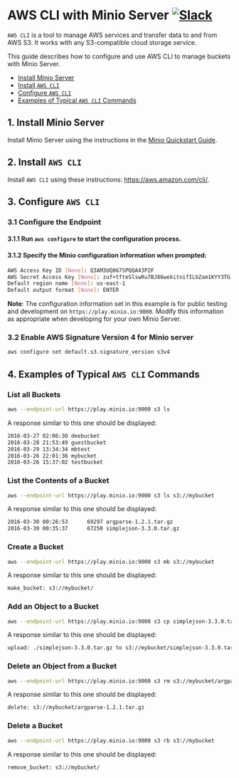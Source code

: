 # AWS CLI with Minio Server [![Slack](https://slack.minio.io/slack?type=svg)](https://slack.minio.io)

`AWS CLI` is a tool to manage AWS services and transfer data to and from AWS S3. It works with any S3-compatible cloud storage service.

This guide describes how to configure and use AWS CLI to manage buckets with Minio Server.

- [Install Minio Server](#install-minio-server) 
- [Install `AWS CLI`](#install-aws-cli) 
- [Configure `AWS CLI`](#configure-aws-cli) 
- [Examples of Typical `AWS CLI` Commands](#examples-of-typical-aws-cli-commands)

## <a name="install-minio-server"></a>1. Install Minio Server

Install Minio Server using the instructions in the [Minio Quickstart Guide](https://docs.minio.io).

## <a name="install-aws-cli"></a>2. Install `AWS CLI`

Install `AWS CLI` using these instructions: <https://aws.amazon.com/cli/>.

## <a name="configure-aws-cli"></a>3. Configure `AWS CLI`

### 3.1 Configure the Endpoint
#### 3.1.1 Run `aws configure` to start the configuration process.
#### 3.1.2 Specify the Minio configuration information when prompted:

```sh
AWS Access Key ID [None]: Q3AM3UQ867SPQQA43P2F
AWS Secret Access Key [None]: zuf+tfteSlswRu7BJ86wekitnifILbZam1KYY3TG
Default region name [None]: us-east-1
Default output format [None]: ENTER
```

**Note**: The configuration information set in this example is for public testing and development on `https://play.minio.io:9000`. Modify this information as appropriate when developing for your own Minio Server.

### 3.2 Enable **AWS Signature Version 4** for Minio server

```sh
aws configure set default.s3.signature_version s3v4
```

## <a name="examples-of-typical-aws-cli-commands"></a>4. Examples of Typical `AWS CLI` Commands
### List all Buckets

```sh
aws --endpoint-url https://play.minio.io:9000 s3 ls
```

A response similar to this one should be displayed:

```sh
2016-03-27 02:06:30 deebucket
2016-03-28 21:53:49 guestbucket
2016-03-29 13:34:34 mbtest
2016-03-26 22:01:36 mybucket
2016-03-26 15:37:02 testbucket
```

### List the Contents of a Bucket

```sh
aws --endpoint-url https://play.minio.io:9000 s3 ls s3://mybucket
```

A response similar to this one should be displayed:

```sh
2016-03-30 00:26:53      69297 argparse-1.2.1.tar.gz
2016-03-30 00:35:37      67250 simplejson-3.3.0.tar.gz
```


### Create a Bucket

```sh
aws --endpoint-url https://play.minio.io:9000 s3 mb s3://mybucket
```

A response similar to this one should be displayed:

```sh
make_bucket: s3://mybucket/
```

### Add an Object to a Bucket

```sh
aws --endpoint-url https://play.minio.io:9000 s3 cp simplejson-3.3.0.tar.gz s3://mybucket
```

A response similar to this one should be displayed:

```sh
upload: ./simplejson-3.3.0.tar.gz to s3://mybucket/simplejson-3.3.0.tar.gz
```

### Delete an Object from a Bucket

```sh
aws --endpoint-url https://play.minio.io:9000 s3 rm s3://mybucket/argparse-1.2.1.tar.gz
```

A response similar to this one should be displayed:

```sh
delete: s3://mybucket/argparse-1.2.1.tar.gz
```

### Delete a Bucket

```sh
aws --endpoint-url https://play.minio.io:9000 s3 rb s3://mybucket
```

A response similar to this one should be displayed:
```sh
remove_bucket: s3://mybucket/
```


